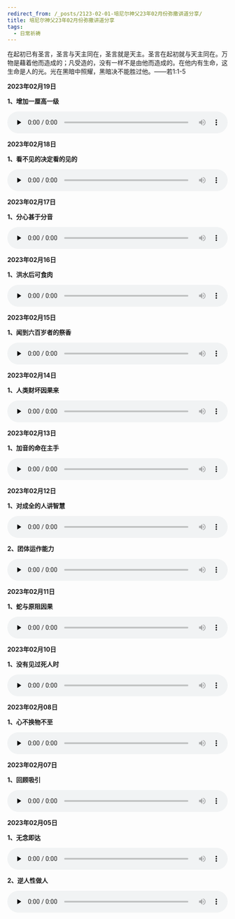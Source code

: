 ```yaml
---
redirect_from: /_posts/2123-02-01-培尼尔神父23年02月份弥撒讲道分享/
title: 培尼尔神父23年02月份弥撒讲道分享
tags:
  - 日常祈祷
---
```


在起初已有圣言，圣言与天主同在，圣言就是天主。圣言在起初就与天主同在。万物是藉着他而造成的；凡受造的，没有一样不是由他而造成的。在他内有生命，这生命是人的光。光在黑暗中照耀，黑暗决不能胜过他。——若1:1-5



**2023年02月19日**

**1、增加一厘高一级**

<audio id="audio" style="width: 100%;height:50px;" controls="controls" preload="none">
      <source id="mp3" src="/2023.02/audio/230219zenggao.mp3">
</audio>

**2023年02月18日**

**1、看不见的决定看的见的**

<audio id="audio" style="width: 100%;height:50px;" controls="controls" preload="none">
      <source id="mp3" src="/2023.02/audio/230218kanjian.mp3">
</audio>

**2023年02月17日**

**1、分心甚于分音**

<audio id="audio" style="width: 100%;height:50px;" controls="controls" preload="none">
      <source id="mp3" src="/2023.02/audio/230217fenxin.mp3">
</audio>

**2023年02月16日**

**1、洪水后可食肉**

<audio id="audio" style="width: 100%;height:50px;" controls="controls" preload="none">
      <source id="mp3" src="/2023.02/audio/230216hongshui.mp3">
</audio>

**2023年02月15日**

**1、闻到六百岁者的祭香**

<audio id="audio" style="width: 100%;height:50px;" controls="controls" preload="none">
      <source id="mp3" src="/2023.02/audio/230215jixiang.mp3">
</audio>

**2023年02月14日**

**1、人类财坏因果来**

<audio id="audio" style="width: 100%;height:50px;" controls="controls" preload="none">
      <source id="mp3" src="/2023.02/audio/230214baihuai.mp3">
</audio>

**2023年02月13日**

**1、加音的命在主手**

<audio id="audio" style="width: 100%;height:50px;" controls="controls" preload="none">
      <source id="mp3" src="/2023.02/audio/230213jiajin.mp3">
</audio>

**2023年02月12日**

**1、对成全的人讲智慧**

<audio id="audio" style="width: 100%;height:50px;" controls="controls" preload="none">
      <source id="mp3" src="/2023.02/audio/230212zhihui.mp3">
</audio>

**2、团体运作能力**

<audio id="audio" style="width: 100%;height:50px;" controls="controls" preload="none">
      <source id="mp3" src="/2023.02/audio/230212tuanti.mp3">
</audio>

**2023年02月11日**

**1、蛇与原阻因果**

<audio id="audio" style="width: 100%;height:50px;" controls="controls" preload="none">
      <source id="mp3" src="/2023.02/audio/230211she.mp3">
</audio>

**2023年02月10日**

**1、没有见过死人时**

<audio id="audio" style="width: 100%;height:50px;" controls="controls" preload="none">
      <source id="mp3" src="/2023.02/audio/230210siren.mp3">
</audio>

**2023年02月08日**

**1、心不换物不至**

<audio id="audio" style="width: 100%;height:50px;" controls="controls" preload="none">
      <source id="mp3" src="/2023.02/audio/230208xin.mp3">
</audio>

**2023年02月07日**

**1、回顾吸引**

<audio id="audio" style="width: 100%;height:50px;" controls="controls" preload="none">
      <source id="mp3" src="/2023.02/audio/230207huigu.mp3">
</audio>

**2023年02月05日**

**1、无念即达**

<audio id="audio" style="width: 100%;height:50px;" controls="controls" preload="none">
      <source id="mp3" src="/2023.02/audio/230205wu.mp3">
</audio>

**2、逆人性做人**

<audio id="audio" style="width: 100%;height:50px;" controls="controls" preload="none">
      <source id="mp3" src="/2023.02/audio/230205ren.mp3">
</audio>
